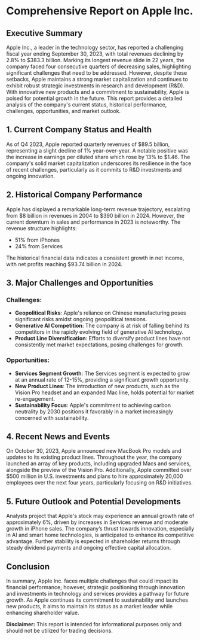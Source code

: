 # Comprehensive Report on Apple Inc.

## Executive Summary
Apple Inc., a leader in the technology sector, has reported a challenging fiscal year ending September 30, 2023, with total revenues declining by 2.8% to $383.3 billion. Marking its longest revenue slide in 22 years, the company faced four consecutive quarters of decreasing sales, highlighting significant challenges that need to be addressed. However, despite these setbacks, Apple maintains a strong market capitalization and continues to exhibit robust strategic investments in research and development (R&D). With innovative new products and a commitment to sustainability, Apple is poised for potential growth in the future. This report provides a detailed analysis of the company's current status, historical performance, challenges, opportunities, and market outlook.

## 1. Current Company Status and Health
As of Q4 2023, Apple reported quarterly revenues of $89.5 billion, representing a slight decline of 1% year-over-year. A notable positive was the increase in earnings per diluted share which rose by 13% to $1.46. The company's solid market capitalization underscores its resilience in the face of recent challenges, particularly as it commits to R&D investments and ongoing innovation.

## 2. Historical Company Performance
Apple has displayed a remarkable long-term revenue trajectory, escalating from $8 billion in revenues in 2004 to $390 billion in 2024. However, the current downturn in sales and performance in 2023 is noteworthy. The revenue structure highlights:
- 51% from iPhones
- 24% from Services

The historical financial data indicates a consistent growth in net income, with net profits reaching $93.74 billion in 2024.

## 3. Major Challenges and Opportunities
### Challenges:
- **Geopolitical Risks**: Apple's reliance on Chinese manufacturing poses significant risks amidst ongoing geopolitical tensions.
- **Generative AI Competition**: The company is at risk of falling behind its competitors in the rapidly evolving field of generative AI technology.
- **Product Line Diversification**: Efforts to diversify product lines have not consistently met market expectations, posing challenges for growth.

### Opportunities:
- **Services Segment Growth**: The Services segment is expected to grow at an annual rate of 12-15%, providing a significant growth opportunity.
- **New Product Lines**: The introduction of new products, such as the Vision Pro headset and an expanded Mac line, holds potential for market re-engagement.
- **Sustainability Focus**: Apple's commitment to achieving carbon neutrality by 2030 positions it favorably in a market increasingly concerned with sustainability.

## 4. Recent News and Events
On October 30, 2023, Apple announced new MacBook Pro models and updates to its existing product lines. Throughout the year, the company launched an array of key products, including upgraded Macs and services, alongside the preview of the Vision Pro. Additionally, Apple committed over $500 million in U.S. investments and plans to hire approximately 20,000 employees over the next four years, particularly focusing on R&D initiatives.

## 5. Future Outlook and Potential Developments
Analysts project that Apple's stock may experience an annual growth rate of approximately 6%, driven by increases in Services revenue and moderate growth in iPhone sales. The company’s thrust towards innovation, especially in AI and smart home technologies, is anticipated to enhance its competitive advantage. Further stability is expected in shareholder returns through steady dividend payments and ongoing effective capital allocation.

## Conclusion
In summary, Apple Inc. faces multiple challenges that could impact its financial performance; however, strategic positioning through innovation and investments in technology and services provides a pathway for future growth. As Apple continues its commitment to sustainability and launches new products, it aims to maintain its status as a market leader while enhancing shareholder value.

**Disclaimer:** This report is intended for informational purposes only and should not be utilized for trading decisions.